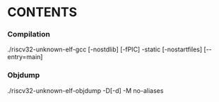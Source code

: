 # CONTENTS

### Compilation

./riscv32-unknown-elf-gcc [-nostdlib] [-fPIC] -static [-nostartfiles] [--entry=main]

### Objdump

./riscv32-unknown-elf-objdump -D[-d] -M no-aliases
